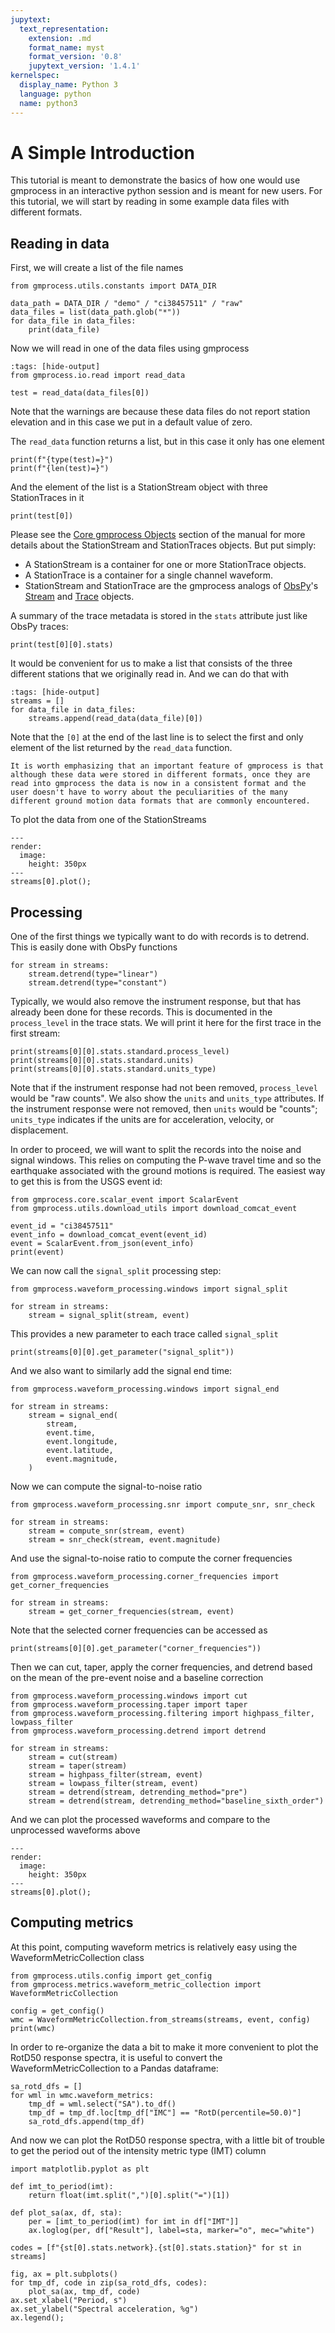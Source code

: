 ```yaml
---
jupytext:
  text_representation:
    extension: .md
    format_name: myst
    format_version: '0.8'
    jupytext_version: '1.4.1'
kernelspec:
  display_name: Python 3
  language: python
  name: python3
---
```

# A Simple Introduction

This tutorial is meant to demonstrate the basics of how one would use gmprocess in an interactive python session and is meant for new users.
For this tutorial, we will start by reading in some example data files with different formats. 

## Reading in data

First, we will create a list of the file names
```{code-cell} ipython3
from gmprocess.utils.constants import DATA_DIR

data_path = DATA_DIR / "demo" / "ci38457511" / "raw"
data_files = list(data_path.glob("*"))
for data_file in data_files:
    print(data_file)
```

Now we will read in one of the data files using gmprocess
```{code-cell} ipython3
:tags: [hide-output]
from gmprocess.io.read import read_data

test = read_data(data_files[0])
```

Note that the warnings are because these data files do not report station elevation and in this case we put in a default value of zero.

The `read_data` function returns a list, but in this case it only has one element
```{code-cell} ipython3
print(f"{type(test)=}")
print(f"{len(test)=}")
```

And the element of the list is a StationStream object with three StationTraces in it
```{code-cell} ipython3
print(test[0])
```

Please see the [Core gmprocess Objects](../manual/data_structures) section of the manual for more details about the StationStream and StationTraces objects.
But put simply:
- A StationStream is a container for one or more StationTrace objects.
- A StationTrace is a container for a single channel waveform. 
- StationStream and StationTrace are the gmprocess analogs of [ObsPy](https://docs.obspy.org/)'s [Stream](https://docs.obspy.org/packages/autogen/obspy.core.stream.Stream.html) and [Trace](https://docs.obspy.org/packages/autogen/obspy.core.trace.Trace.html) objects.


A summary of the trace metadata is stored in the `stats` attribute just like ObsPy traces:
```{code-cell} ipython3
print(test[0][0].stats)
```

It would be convenient for us to make a list that consists of the three different stations that we originally read in.
And we can do that with

```{code-cell} ipython3
:tags: [hide-output]
streams = []
for data_file in data_files:
    streams.append(read_data(data_file)[0])
```

Note that the `[0]` at the end of the last line is to select the first and only element of the list returned by the `read_data` function.

```{important}
It is worth emphasizing that an important feature of gmprocess is that although these data were stored in different formats, once they are read into gmprocess the data is now in a consistent format and the user doesn't have to worry about the peculiarities of the many different ground motion data formats that are commonly encountered.
```

To plot the data from one of the StationStreams
```{code-cell} ipython3
---
render:
  image:
    height: 350px
---
streams[0].plot();
```

## Processing

One of the first things we typically want to do with records is to detrend.
This is easily done with ObsPy functions

```{code-cell} ipython3
for stream in streams:
    stream.detrend(type="linear")
    stream.detrend(type="constant")
```

Typically, we would also remove the instrument response, but that has already been done for these records.
This is documented in the `process_level` in the trace stats.
We will print it here for the first trace in the first stream:

```{code-cell} ipython3
print(streams[0][0].stats.standard.process_level)
print(streams[0][0].stats.standard.units)
print(streams[0][0].stats.standard.units_type)
```

Note that if the instrument response had not been removed, `process_level` would be "raw counts". 
We also show the `units` and `units_type` attributes. 
If the instrument response were not removed, then `units` would be "counts"; 
`units_type` indicates if the units are for acceleration, velocity, or displacement.

In order to proceed, we will want to split the records into the noise and signal windows.
This relies on computing the P-wave travel time and so the earthquake associated with the ground motions is required.
The easiest way to get this is from the USGS event id:

```{code-cell} ipython3
from gmprocess.core.scalar_event import ScalarEvent
from gmprocess.utils.download_utils import download_comcat_event

event_id = "ci38457511"
event_info = download_comcat_event(event_id)
event = ScalarEvent.from_json(event_info)
print(event)
```

We can now call the `signal_split` processing step:

```{code-cell} ipython3
from gmprocess.waveform_processing.windows import signal_split

for stream in streams:
    stream = signal_split(stream, event)
```

This provides a new parameter to each trace called `signal_split`

```{code-cell} ipython3
print(streams[0][0].get_parameter("signal_split"))
```

And we also want to similarly add the signal end time:
```{code-cell} ipython3
from gmprocess.waveform_processing.windows import signal_end

for stream in streams:
    stream = signal_end(
        stream, 
        event.time,
        event.longitude,
        event.latitude,
        event.magnitude,
    )
```

Now we can compute the signal-to-noise ratio
```{code-cell} ipython3
from gmprocess.waveform_processing.snr import compute_snr, snr_check

for stream in streams:
    stream = compute_snr(stream, event)
    stream = snr_check(stream, event.magnitude)
```

And use the signal-to-noise ratio to compute the corner frequencies
```{code-cell} ipython3
from gmprocess.waveform_processing.corner_frequencies import get_corner_frequencies

for stream in streams:
    stream = get_corner_frequencies(stream, event)
```

Note that the selected corner frequencies can be accessed as
```{code-cell} ipython3
print(streams[0][0].get_parameter("corner_frequencies"))
```

Then we can cut, taper, apply the corner frequencies, and detrend based on the mean of the pre-event noise and a baseline correction
```{code-cell} ipython3
from gmprocess.waveform_processing.windows import cut
from gmprocess.waveform_processing.taper import taper
from gmprocess.waveform_processing.filtering import highpass_filter, lowpass_filter
from gmprocess.waveform_processing.detrend import detrend

for stream in streams:
    stream = cut(stream)
    stream = taper(stream)
    stream = highpass_filter(stream, event)
    stream = lowpass_filter(stream, event)
    stream = detrend(stream, detrending_method="pre")
    stream = detrend(stream, detrending_method="baseline_sixth_order")
```

And we can plot the processed waveforms and compare to the unprocessed waveforms above

```{code-cell} ipython3
---
render:
  image:
    height: 350px
---
streams[0].plot();
```

## Computing metrics

At this point, computing waveform metrics is relatively easy using the WaveformMetricCollection class

```{code-cell} ipython3
from gmprocess.utils.config import get_config
from gmprocess.metrics.waveform_metric_collection import WaveformMetricCollection

config = get_config()
wmc = WaveformMetricCollection.from_streams(streams, event, config)
print(wmc)
```


In order to re-organize the data a bit to make it more convenient to plot the RotD50 response spectra, it is useful to convert the WaveformMetricCollection to a Pandas dataframe:

```{code-cell} ipython3
sa_rotd_dfs = []
for wml in wmc.waveform_metrics:
    tmp_df = wml.select("SA").to_df()
    tmp_df = tmp_df.loc[tmp_df["IMC"] == "RotD(percentile=50.0)"]
    sa_rotd_dfs.append(tmp_df)
```

And now we can plot the RotD50 response spectra, with a little bit of trouble to get the period out of the intensity metric type (IMT) column

```{code-cell} ipython3
import matplotlib.pyplot as plt

def imt_to_period(imt):
    return float(imt.split(",")[0].split("=")[1])

def plot_sa(ax, df, sta):
    per = [imt_to_period(imt) for imt in df["IMT"]]
    ax.loglog(per, df["Result"], label=sta, marker="o", mec="white")

codes = [f"{st[0].stats.network}.{st[0].stats.station}" for st in streams]

fig, ax = plt.subplots()
for tmp_df, code in zip(sa_rotd_dfs, codes):
    plot_sa(ax, tmp_df, code)
ax.set_xlabel("Period, s")
ax.set_ylabel("Spectral acceleration, %g")
ax.legend();
```

